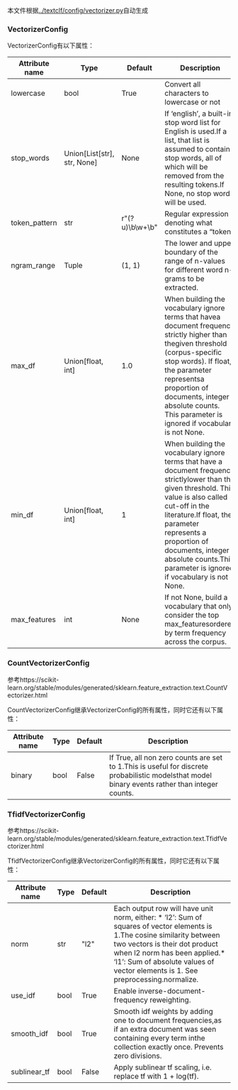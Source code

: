 本文件根据[../textclf/config/vectorizer.py](../textclf/config/vectorizer.py)自动生成

### VectorizerConfig



VectorizerConfig有以下属性：

 | Attribute name   | Type                        | Default        | Description                                                                                                                                                                                                                                                                                                     |
|------------------|-----------------------------|----------------|-----------------------------------------------------------------------------------------------------------------------------------------------------------------------------------------------------------------------------------------------------------------------------------------------------------------|
| lowercase        | bool                        | True           | Convert all characters to lowercase or not                                                                                                                                                                                                                                                                      |
| stop_words       | Union[List[str], str, None] | None           | If ‘english’, a built-in stop word list for English is used.If a list, that list is assumed to contain stop words, all of which will be removed from the resulting tokens.If None, no stop words will be used.                                                                                                  |
| token_pattern    | str                         | r"(?u)\b\w+\b" | Regular expression denoting what constitutes a “token”                                                                                                                                                                                                                                                          |
| ngram_range      | Tuple                       | (1, 1)         | The lower and upper boundary of the range of n-values for different word n-grams to be extracted.                                                                                                                                                                                                               |
| max_df           | Union[float, int]           | 1.0            | When building the vocabulary ignore terms that havea document frequency  strictly higher than thegiven threshold (corpus-specific stop words). If float, the parameter representsa proportion of documents, integer absolute counts. This parameter is ignored if vocabulary is not None.                       |
| min_df           | Union[float, int]           | 1              | When building the vocabulary ignore terms that have a document frequency strictlylower than the given threshold. This value is also called cut-off in the literature.If float, the parameter represents a proportion of documents, integer absolute counts.This parameter is ignored if vocabulary is not None. |
| max_features     | int                         | None           | If not None, build a vocabulary that only consider the top max_featuresordered by term frequency across the corpus.                                                                                                                                                                                             |



### CountVectorizerConfig

参考https://scikit-learn.org/stable/modules/generated/sklearn.feature_extraction.text.CountVectorizer.html

CountVectorizerConfig继承VectorizerConfig的所有属性，同时它还有以下属性：

 | Attribute name   | Type   | Default   | Description                                                                                                                                    |
|------------------|--------|-----------|------------------------------------------------------------------------------------------------------------------------------------------------|
| binary           | bool   | False     | If True, all non zero counts are set to 1.This is useful for discrete probabilistic modelsthat model binary events rather than integer counts. |



### TfidfVectorizerConfig

参考https://scikit-learn.org/stable/modules/generated/sklearn.feature_extraction.text.TfidfVectorizer.html

TfidfVectorizerConfig继承VectorizerConfig的所有属性，同时它还有以下属性：

 | Attribute name   | Type   | Default   | Description                                                                                                                                                                                                                                                                   |
|------------------|--------|-----------|-------------------------------------------------------------------------------------------------------------------------------------------------------------------------------------------------------------------------------------------------------------------------------|
| norm             | str    | "l2"      | Each output row will have unit norm, either: * ‘l2’: Sum of squares of vector elements is 1.The cosine similarity between two vectors is their dot product when l2 norm has been applied.* ‘l1’: Sum of absolute values of vector elements is 1. See preprocessing.normalize. |
| use_idf          | bool   | True      | Enable inverse-document-frequency reweighting.                                                                                                                                                                                                                                |
| smooth_idf       | bool   | True      | Smooth idf weights by adding one to document frequencies,as if an extra document was seen containing every term inthe collection exactly once. Prevents zero divisions.                                                                                                       |
| sublinear_tf     | bool   | False     | Apply sublinear tf scaling, i.e. replace tf with 1 + log(tf).                                                                                                                                                                                                                 |

